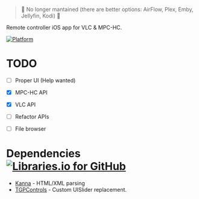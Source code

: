 > 🚨 No longer mantained (there are better options: AirFlow, Plex, Emby, Jellyfin, Kodi) 🚨

Remote controller iOS app for VLC & MPC-HC.

[![Platform](https://img.shields.io/badge/platform-iOS-blue.svg)](https://github.com/bre7/media-player-remote)

TODO
===

- [ ] Proper UI (Help wanted)
- [x] MPC-HC API
- [x] VLC API
- [ ] Refactor APIs
- [ ] File browser


Dependencies [![Libraries.io for GitHub](https://img.shields.io/librariesio/github/bre7/media-player-remote.svg)]()
===

- [Kanna](https://github.com/tid-kijyun/Kanna) - HTML/XML parsing
- [TGPControls](https://github.com/SwiftArchitect/TGPControls) - Custom UISlider replacement.
